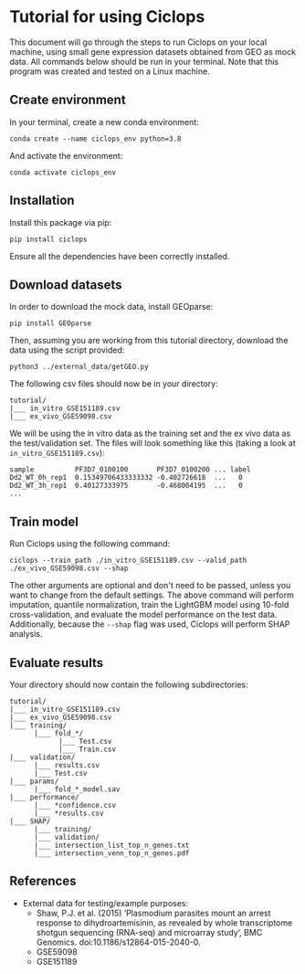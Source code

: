 # Tutorial for using Ciclops

This document will go through the steps to run Ciclops on your local machine, using small gene expression datasets obtained from GEO as mock data. All commands below should be run in your terminal. Note that this program was created and tested on a Linux machine.

## Create environment

In your terminal, create a new conda environment:

```
conda create --name ciclops_env python=3.8
```

And activate the environment:

```
conda activate ciclops_env
```

## Installation

Install this package via pip:

```
pip install ciclops
```

Ensure all the dependencies have been correctly installed.

## Download datasets

In order to download the mock data, install GEOparse:

```
pip install GEOparse
```

Then, assuming you are working from this tutorial directory, download the data using the script provided:

```
python3 ../external_data/getGEO.py
```

The following csv files should now be in your directory:

```
tutorial/
|___ in_vitro_GSE151189.csv
|___ ex_vivo_GSE59098.csv
```

We will be using the in vitro data as the training set and the ex vivo data as the test/validation set. The files will look something like this (taking a look at ```in_vitro_GSE151189.csv```):

```
sample          PF3D7_0100100       PF3D7_0100200 ... label
Dd2_WT_0h_rep1  0.15349706433333332 -0.402726618  ...   0
Dd2_WT_3h_rep1  0.40127333975       -0.468004195  ...   0
...
```

## Train model

Run Ciclops using the following command:

```
ciclops --train_path ./in_vitro_GSE151189.csv --valid_path ./ex_vivo_GSE59098.csv --shap
```

The other arguments are optional and don't need to be passed, unless you want to change from the default settings. The above command will perform imputation, quantile normalization, train the LightGBM model using 10-fold cross-validation, and evaluate the model performance on the test data. Additionally, because the ```--shap``` flag was used, Ciclops will perform SHAP analysis.

## Evaluate results

Your directory should now contain the following subdirectories:

```
tutorial/
|___ in_vitro_GSE151189.csv
|___ ex_vivo_GSE59098.csv
|___ training/
      |___ fold_*/
            |___ Test.csv
            |___ Train.csv
|___ validation/
      |___ results.csv
      |___ Test.csv
|___ params/
      |___ fold_*_model.sav
|___ performance/
      |___ *confidence.csv
      |___ *results.csv
|___ SHAP/
      |___ training/
      |___ validation/
      |___ intersection_list_top_n_genes.txt
      |___ intersection_venn_top_n_genes.pdf
```

## References

* External data for testing/example purposes:
  * Shaw, P.J. et al. (2015) ‘Plasmodium parasites mount an arrest response to dihydroartemisinin, as revealed by whole transcriptome shotgun sequencing (RNA-seq) and microarray study’, BMC Genomics. doi:10.1186/s12864-015-2040-0.
  * GSE59098
  * GSE151189
